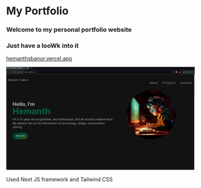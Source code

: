 # My Portfolio
### Welcome to my personal portfolio website
### Just have a looWk into it
[hemanthsbanur.vercel.app](https://hemanthsbanur.vercel.app)

![](image.png)

Used Next JS framework and Tailwind CSS
